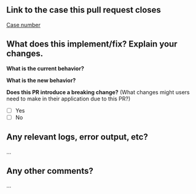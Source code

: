 Link to the case this pull request closes
------------------------------------------
[Case number](https://link-to-case.here)

What does this implement/fix? Explain your changes.
---------------------------------------------------
**What is the current behavior?**

**What is the new behavior?**

**Does this PR introduce a breaking change?** (What changes might users need to make in their application due to this PR?)
- [ ] Yes
- [ ] No

Any relevant logs, error output, etc?
-------------------------------------
…

Any other comments?
-------------------
…
